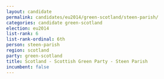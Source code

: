 ```yaml
---
layout: candidate
permalink: candidates/eu2014/green-scotland/steen-parish/
categories: candidate green-scotland
election: eu2014
list-rank: 6
list-rank-ordinal: 6th
person: steen-parish
region: scotland
party: green-scotland
title: Scotland - Scottish Green Party - Steen Parish
incumbent: false
---
```

